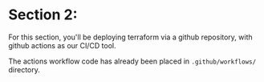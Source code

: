 # Section 2:

For this section, you'll be deploying terraform via a github repository, with github actions as our CI/CD tool.

The actions workflow code has already been placed in `.github/workflows/` directory.